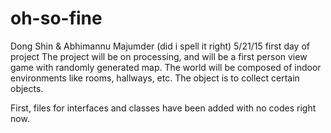 # oh-so-fine
Dong Shin & Abhimannu Majumder (did i spell it right)
5/21/15 first day of project
The project will be on processing, and will be a first person view game with randomly generated map. The world will be composed of indoor environments like rooms, hallways, etc. The object is to collect certain objects.

First, files for interfaces and classes have been added with no codes right now.

